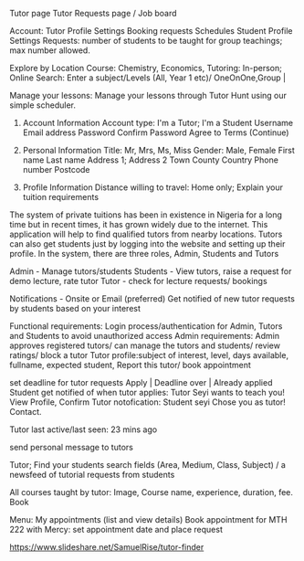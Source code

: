 Tutor page
Tutor Requests page / Job board

Account:
    Tutor
        Profile
        Settings
        Booking requests
        Schedules
    Student
        Profile
        Settings
        Requests: number of students to be taught for group teachings; max number allowed.
        
Explore by Location
Course: Chemistry, Economics, 
Tutoring: In-person; Online
Search: Enter a subject/Levels (All, Year 1 etc)/ OneOnOne,Group | 

Manage your lessons: Manage your lessons through Tutor Hunt using our simple scheduler.

1. Account Information
Account type: I'm a Tutor; I'm a Student
Username
Email address
Password
Confirm Password
Agree to Terms
(Continue)

2. Personal Information
Title: Mr, Mrs, Ms, Miss
Gender: Male, Female
First name
Last name
Address 1; Address 2
Town
County
Country
Phone number
Postcode

3. Profile Information
Distance willing to travel: Home only; 
Explain your tuition requirements


The system of private tuitions has been in existence in Nigeria for a long time but in recent times, it has grown widely due to the internet. This application will help to find qualified tutors from nearby locations. Tutors can also get students just by logging into the website and setting up their profile. In the system, there are three roles, Admin, Students and Tutors

Admin - Manage tutors/students
Students - View tutors, raise a request for demo lecture, rate tutor
Tutor - check for lecture requests/ bookings

Notifications - Onsite or Email (preferred)
Get notified of new tutor requests by students based on your interest

Functional requirements:
Login process/authentication for Admin, Tutors and Students to avoid unauthorized access
Admin requirements:
Admin approves registered tutors/ can manage the tutors and students/ review ratings/ block a tutor
Tutor profile:subject of interest, level, days available, fullname, expected student, Report this tutor/ book appointment

set deadline for tutor requests
Apply | Deadline over | Already applied
Student get notified of when tutor applies: Tutor Seyi wants to teach you! View Profile, Confirm
Tutor notofication: Student seyi Chose you as tutor! Contact.

Tutor last active/last seen: 23 mins ago

send personal message to tutors

Tutor; Find your students search fields (Area, Medium, Class, Subject) / a newsfeed of tutorial requests from students

All courses taught by tutor: Image, Course name, experience, duration, fee. Book

Menu: My appointments (list and view details)
Book appointment for MTH 222 with Mercy: set appointment date and place request

https://www.slideshare.net/SamuelRise/tutor-finder